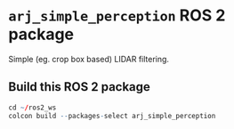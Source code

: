 # `arj_simple_perception` ROS 2 package

Simple (eg. crop box based) LIDAR filtering.

## Build this ROS 2 package
``` r
cd ~/ros2_ws
colcon build --packages-select arj_simple_perception
```